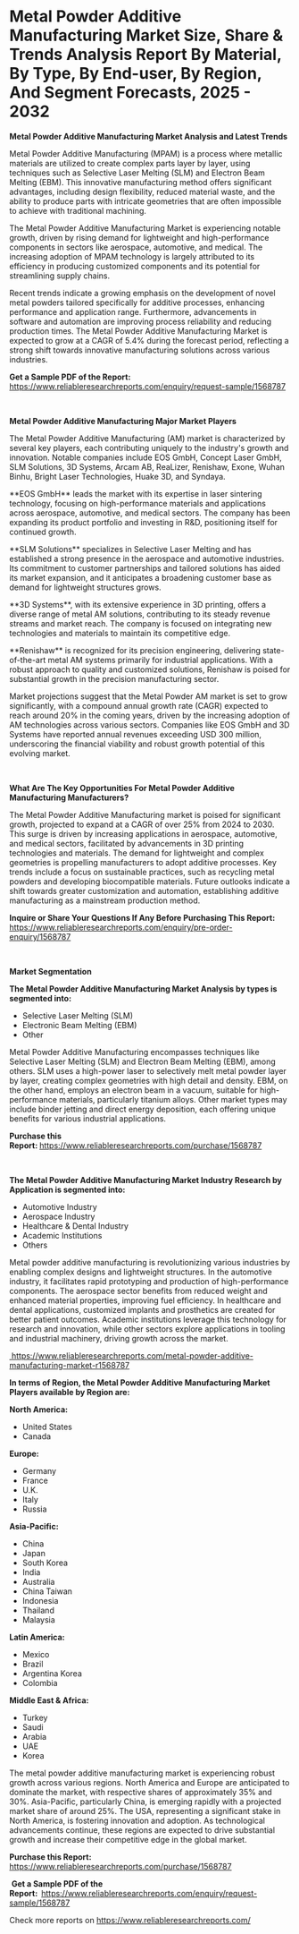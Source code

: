 <p><h1>Metal Powder Additive Manufacturing Market Size, Share & Trends Analysis Report By Material, By Type, By End-user, By Region, And Segment Forecasts, 2025 - 2032</h1></p><p><strong>Metal Powder Additive Manufacturing Market Analysis and Latest Trends</strong></p>
<p><p>Metal Powder Additive Manufacturing (MPAM) is a process where metallic materials are utilized to create complex parts layer by layer, using techniques such as Selective Laser Melting (SLM) and Electron Beam Melting (EBM). This innovative manufacturing method offers significant advantages, including design flexibility, reduced material waste, and the ability to produce parts with intricate geometries that are often impossible to achieve with traditional machining.</p><p>The Metal Powder Additive Manufacturing Market is experiencing notable growth, driven by rising demand for lightweight and high-performance components in sectors like aerospace, automotive, and medical. The increasing adoption of MPAM technology is largely attributed to its efficiency in producing customized components and its potential for streamlining supply chains.</p><p>Recent trends indicate a growing emphasis on the development of novel metal powders tailored specifically for additive processes, enhancing performance and application range. Furthermore, advancements in software and automation are improving process reliability and reducing production times. The Metal Powder Additive Manufacturing Market is expected to grow at a CAGR of 5.4% during the forecast period, reflecting a strong shift towards innovative manufacturing solutions across various industries.</p></p>
<p><strong>Get a Sample PDF of the Report:&nbsp;</strong> <a href="https://www.reliableresearchreports.com/enquiry/request-sample/1568787?utm_campaign=3355&utm_medium=2&utm_source=Github&utm_content=ia&utm_term=25032025&utm_id=metal-powder-additive-manufacturing">https://www.reliableresearchreports.com/enquiry/request-sample/1568787</a></p>
<p>&nbsp;</p>
<p><strong>Metal Powder Additive Manufacturing Major Market Players</strong></p>
<p><p>The Metal Powder Additive Manufacturing (AM) market is characterized by several key players, each contributing uniquely to the industry's growth and innovation. Notable companies include EOS GmbH, Concept Laser GmbH, SLM Solutions, 3D Systems, Arcam AB, ReaLizer, Renishaw, Exone, Wuhan Binhu, Bright Laser Technologies, Huake 3D, and Syndaya.</p><p>**EOS GmbH** leads the market with its expertise in laser sintering technology, focusing on high-performance materials and applications across aerospace, automotive, and medical sectors. The company has been expanding its product portfolio and investing in R&D, positioning itself for continued growth.</p><p>**SLM Solutions** specializes in Selective Laser Melting and has established a strong presence in the aerospace and automotive industries. Its commitment to customer partnerships and tailored solutions has aided its market expansion, and it anticipates a broadening customer base as demand for lightweight structures grows.</p><p>**3D Systems**, with its extensive experience in 3D printing, offers a diverse range of metal AM solutions, contributing to its steady revenue streams and market reach. The company is focused on integrating new technologies and materials to maintain its competitive edge.</p><p>**Renishaw** is recognized for its precision engineering, delivering state-of-the-art metal AM systems primarily for industrial applications. With a robust approach to quality and customized solutions, Renishaw is poised for substantial growth in the precision manufacturing sector.</p><p>Market projections suggest that the Metal Powder AM market is set to grow significantly, with a compound annual growth rate (CAGR) expected to reach around 20% in the coming years, driven by the increasing adoption of AM technologies across various sectors. Companies like EOS GmbH and 3D Systems have reported annual revenues exceeding USD 300 million, underscoring the financial viability and robust growth potential of this evolving market.</p></p>
<p>&nbsp;</p>
<p><strong>What Are The Key Opportunities For Metal Powder Additive Manufacturing Manufacturers?</strong></p>
<p><p>The Metal Powder Additive Manufacturing market is poised for significant growth, projected to expand at a CAGR of over 25% from 2024 to 2030. This surge is driven by increasing applications in aerospace, automotive, and medical sectors, facilitated by advancements in 3D printing technologies and materials. The demand for lightweight and complex geometries is propelling manufacturers to adopt additive processes. Key trends include a focus on sustainable practices, such as recycling metal powders and developing biocompatible materials. Future outlooks indicate a shift towards greater customization and automation, establishing additive manufacturing as a mainstream production method.</p></p>
<p><strong>Inquire or Share Your Questions If Any Before Purchasing This Report:</strong> <a href="https://www.reliableresearchreports.com/enquiry/pre-order-enquiry/1568787?utm_campaign=3355&utm_medium=2&utm_source=Github&utm_content=ia&utm_term=25032025&utm_id=metal-powder-additive-manufacturing">https://www.reliableresearchreports.com/enquiry/pre-order-enquiry/1568787</a></p>
<p>&nbsp;</p>
<p><strong>Market Segmentation</strong></p>
<p><strong>The Metal Powder Additive Manufacturing Market Analysis by types is segmented into:</strong></p>
<p><ul><li>Selective Laser Melting (SLM)</li><li>Electronic Beam Melting (EBM)</li><li>Other</li></ul></p>
<p><p>Metal Powder Additive Manufacturing encompasses techniques like Selective Laser Melting (SLM) and Electron Beam Melting (EBM), among others. SLM uses a high-power laser to selectively melt metal powder layer by layer, creating complex geometries with high detail and density. EBM, on the other hand, employs an electron beam in a vacuum, suitable for high-performance materials, particularly titanium alloys. Other market types may include binder jetting and direct energy deposition, each offering unique benefits for various industrial applications.</p></p>
<p><strong>Purchase this Report:&nbsp;</strong><a href="https://www.reliableresearchreports.com/purchase/1568787?utm_campaign=3355&utm_medium=2&utm_source=Github&utm_content=ia&utm_term=25032025&utm_id=metal-powder-additive-manufacturing">https://www.reliableresearchreports.com/purchase/1568787</a></p>
<p>&nbsp;</p>
<p><strong>The Metal Powder Additive Manufacturing Market Industry Research by Application is segmented into:</strong></p>
<p><ul><li>Automotive Industry</li><li>Aerospace Industry</li><li>Healthcare & Dental Industry</li><li>Academic Institutions</li><li>Others</li></ul></p>
<p><p>Metal powder additive manufacturing is revolutionizing various industries by enabling complex designs and lightweight structures. In the automotive industry, it facilitates rapid prototyping and production of high-performance components. The aerospace sector benefits from reduced weight and enhanced material properties, improving fuel efficiency. In healthcare and dental applications, customized implants and prosthetics are created for better patient outcomes. Academic institutions leverage this technology for research and innovation, while other sectors explore applications in tooling and industrial machinery, driving growth across the market.</p></p>
<p><a href="https://www.reliableresearchreports.com/metal-powder-additive-manufacturing-market-r1568787?utm_campaign=3355&utm_medium=2&utm_source=Github&utm_content=ia&utm_term=25032025&utm_id=metal-powder-additive-manufacturing">&nbsp;https://www.reliableresearchreports.com/metal-powder-additive-manufacturing-market-r1568787</a></p>
<p><strong>In terms of Region, the Metal Powder Additive Manufacturing Market Players available by Region are:</strong></p>
<p>
    <p> <strong> North America: </strong>
        <ul>
            <li>United States</li>
            <li>Canada</li>
        </ul>
        </p> 
    <p> <strong> Europe: </strong>
        <ul>
            <li>Germany</li>
            <li>France</li>
            <li>U.K.</li>
            <li>Italy</li>
            <li>Russia</li>
        </ul>
        </p> 
    <p> <strong> Asia-Pacific: </strong>
        <ul>
            <li>China</li>
            <li>Japan</li>
            <li>South Korea</li>
            <li>India</li>
            <li>Australia</li>
            <li>China Taiwan</li>
            <li>Indonesia</li>
            <li>Thailand</li>
            <li>Malaysia</li>
        </ul>
        </p> 
    <p> <strong> Latin America: </strong>
        <ul>
            <li>Mexico</li>
            <li>Brazil</li>
            <li>Argentina Korea</li>
            <li>Colombia</li>
        </ul>
        </p> 
    <p> <strong> Middle East & Africa: </strong>
        <ul>
            <li>Turkey</li>
            <li>Saudi</li>
            <li>Arabia</li>
            <li>UAE</li>
            <li>Korea</li>
        </ul>
    </p>
    </p>
<p><p>The metal powder additive manufacturing market is experiencing robust growth across various regions. North America and Europe are anticipated to dominate the market, with respective shares of approximately 35% and 30%. Asia-Pacific, particularly China, is emerging rapidly with a projected market share of around 25%. The USA, representing a significant stake in North America, is fostering innovation and adoption. As technological advancements continue, these regions are expected to drive substantial growth and increase their competitive edge in the global market.</p></p>
<p><strong>Purchase this Report: </strong><a href="https://www.reliableresearchreports.com/purchase/1568787?utm_campaign=3355&utm_medium=2&utm_source=Github&utm_content=ia&utm_term=25032025&utm_id=metal-powder-additive-manufacturing">https://www.reliableresearchreports.com/purchase/1568787</a></p>
<p>&nbsp;<strong>Get a Sample PDF of the Report:&nbsp;&nbsp;</strong><a href="https://www.reliableresearchreports.com/enquiry/request-sample/1568787?utm_campaign=3355&utm_medium=2&utm_source=Github&utm_content=ia&utm_term=25032025&utm_id=metal-powder-additive-manufacturing">https://www.reliableresearchreports.com/enquiry/request-sample/1568787</a></p>
<p><strong></strong></p>
<p>Check more reports on <a href="https://www.reliableresearchreports.com/?utm_campaign=3355&utm_medium=2&utm_source=Github&utm_content=ia&utm_term=25032025&utm_id=metal-powder-additive-manufacturing">https://www.reliableresearchreports.com/</a></p>